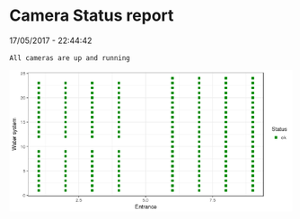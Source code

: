 Camera Status report
================
17/05/2017 - 22:44:42

    All cameras are up and running

![](camreport_files/figure-markdown_github/unnamed-chunk-2-1.png)
